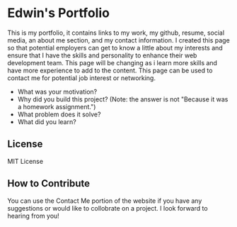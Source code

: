 # Edwin's Portfolio

This is my portfolio, it contains links to my work, my github, resume, social media, an about me section, and my contact information. I created this page so that potential employers can get to know a little about my interests and ensure that I have the skills and personality to enhance their web development team. This page will be changing as i learn more skills and have more experience to add to the content. This page can be used to contact me for potential job interest or networking. 


- What was your motivation?
- Why did you build this project? (Note: the answer is not "Because it was a homework assignment.")
- What problem does it solve?
- What did you learn?



## License

MIT License


## How to Contribute

You can use the Contact Me portion of the website if you have any suggestions or would like to collobrate on a project. I look forward to hearing from you!

